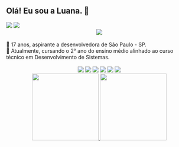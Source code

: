 ## Olá! Eu sou a Luana. 🍵
<div>
<a href="https://instagram.com/lvnabies" target="_blank"><img src="https://img.shields.io/badge/-Instagram-507a43?style=for-the-badge&logo=instagram&logoColor=white"%20target="_blank"></a>
<a href = "mailto:luana.gr.macedo@gmail.com"><img src="https://img.shields.io/badge/Gmail-507a43?style=for-the-badge&logo=gmail&logoColor=white" target="_blank"></a>
</div>

<div align="center">
<img src="https://data.whicdn.com/images/354320902/original.jpg">
</div>

<br>
🌿 17 anos, aspirante a desenvolvedora de São Paulo - SP.
<br>
📗 Atualmente, cursando o 2° ano do ensino médio alinhado ao curso técnico em Desenvolvimento de Sistemas.
<br> 

<div align="center">
 <br> 
<img src="https://img.shields.io/badge/HTML5-507a43?style=for-the-badge&logo=html5&logoColor=white">
<img src="https://img.shields.io/badge/JavaScript-507a43?style=for-the-badge&logo=javascript&logoColor=F7DF1E">
<img src="https://img.shields.io/badge/CSS3-507a43?style=for-the-badge&logo=css3&logoColor=white">
<img src="https://img.shields.io/badge/PHP-507a43?style=for-the-badge&logo=php&logoColor=white">
<img src="https://img.shields.io/badge/Microsoft%20SQL%20Server-507a43?style=for-the-badge&logo=microsoft%20sql%20server&logoColor=white">
<img src="https://img.shields.io/badge/JAVA-507a43?style=for-the-badge&logo=java&logoColor=white">
<br>  
</div>

<div align="center">
<a href="https://github.com/luanagbrm">
<img height="180em" src="https://github-readme-stats.vercel.app/api?username=luanagbrm&show_icons=true&theme=dark"/> 
<img height="180em" src="https://github-readme-stats.vercel.app/api/top-langs/?username=luanagbrm&layout=compact&langs_count=7&theme=dark"/>
</div>
<div align="center">
<br>


<!--
**luanagbrm/luanagbrm** is a ✨ _special_ ✨ repository because its `README.md` (this file) appears on your GitHub profile.

Here are some ideas to get you started:

- 🔭 I’m currently working on ...
- 🌱 I’m currently learning ...
- 👯 I’m looking to collaborate on ...
- 🤔 I’m looking for help with ...
- 💬 Ask me about ...
- 📫 How to reach me: ...
- 😄 Pronouns: ...
- ⚡ Fun fact: ...
-->
